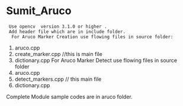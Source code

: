 # Sumit_Aruco
     Use opencv  version 3.1.0 or higher .
     Add header file which are in include folder.
      For Aruco Marker Creation use flowing files in source folder:
1.	aruco.cpp
2.	create_marker.cpp      //this is main file
3.	dictionary.cpp
For Aruco Marker Detect use flowing files in source folder
1.	aruco.cpp
2.	detect_markers.cpp // this main file
3.	dictionary.cpp



   Complete Module sample codes are in aruco folder. 
